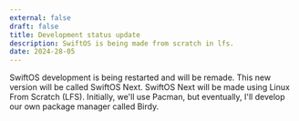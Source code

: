 ```yaml
---
external: false
draft: false
title: Development status update
description: SwiftOS is being made from scratch in lfs.
date: 2024-28-05
---
```


SwiftOS development is being restarted and will be remade. This new version will be called SwiftOS Next. SwiftOS Next will be made using Linux From Scratch (LFS). Initially, we'll use Pacman, but eventually, I'll develop our own package manager called Birdy.

